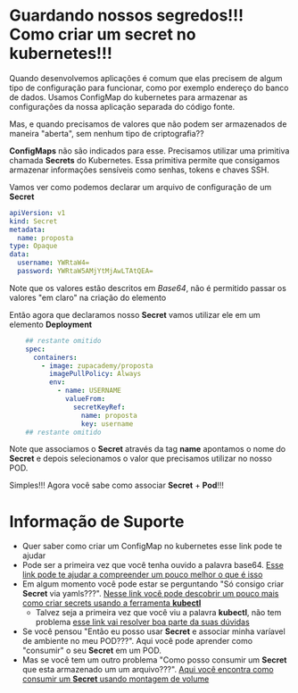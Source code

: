 # Guardando nossos segredos!!! Como criar um secret no kubernetes!!!

Quando desenvolvemos aplicações é comum que elas precisem de algum tipo de configuração para
funcionar, como por exemplo endereço do banco de dados. Usamos ConfigMap do kubernetes para
armazenar as configurações da nossa aplicação separada do código fonte.

Mas, e quando precisamos de valores que não podem ser armazenados de maneira "aberta", sem nenhum
tipo de criptografia??

**ConfigMaps** não são indicados para esse. Precisamos utilizar uma primitiva chamada **Secrets** do Kubernetes.
Essa primitiva permite que consigamos armazenar informações sensíveis como senhas, tokens e chaves SSH.

Vamos ver como podemos declarar um arquivo de configuração de um **Secret**

```yaml
apiVersion: v1
kind: Secret
metadata:
  name: proposta
type: Opaque
data:
  username: YWRtaW4=
  password: YWRtaW5AMjYtMjAwLTAtQEA=
```

Note que os valores estão descritos em _Base64_, não é permitido passar os valores "em claro" na criação do elemento

Então agora que declaramos nosso **Secret** vamos utilizar ele em um elemento **Deployment**

```yaml
    ## restante omitido
    spec:
      containers:
        - image: zupacademy/proposta
          imagePullPolicy: Always
          env:
            - name: USERNAME
              valueFrom:
                secretKeyRef:
                  name: proposta
                  key: username
    ## restante omitido
``` 

Note que associamos o **Secret** através da tag **name** apontamos o nome do **Secret** e depois selecionamos o valor que
precisamos utilizar no nosso POD.

Simples!!! Agora você sabe como associar **Secret** + **Pod**!!!

# Informação de Suporte
* Quer saber como criar um ConfigMap no kubernetes esse link pode te ajudar
* Pode ser a primeira vez que você tenha ouvido a palavra base64. [Esse link pode te ajudar a compreender
 um pouco melhor o que é isso](https://developer.mozilla.org/en-US/docs/Glossary/Base64)
* Em algum momento você pode estar se perguntando "Só consigo criar **Secret** via yamls???". [Nesse link você pode descobrir um
    pouco mais como criar secrets usando a ferramenta **kubectl**](https://kubernetes.io/docs/concepts/configuration/secret/#creating-your-own-secrets)
  * Talvez seja a primeira vez que você viu a palavra **kubectl**, não tem problema [esse link vai resolver boa parte da suas dúvidas](https://kubernetes.io/docs/reference/kubectl/overview/)        
* Se você pensou "Então eu posso usar **Secret** e associar minha varíavel de ambiente no meu POD???". Aqui você pode aprender como
    "consumir" o seu **Secret** em um POD.
* Mas se você tem um outro problema "Como posso consumir um **Secret** que esta armazenado um um arquivo???". [Aqui você encontra como
    consumir um **Secret** usando montagem de volume](https://kubernetes.io/docs/concepts/configuration/secret/#using-secrets-as-files-from-a-pod)        